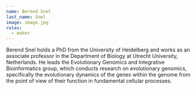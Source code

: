 ```yaml
---
name: Berend Snel
last_name: Snel
image: image.jpg
roles:
  - maker
---
```

Berend Snel holds a PhD from the University of Heidelberg and works as an associate professor in the Department of Biology at Utrecht University, Netherlands. He leads the Evolutionary Genomics and Integrative Bioinformatics group, which conducts research on evolutionary genomics, specifically the evolutionary dynamics of the genes within the genome from the point of view of their function in fundamental cellular processes.
